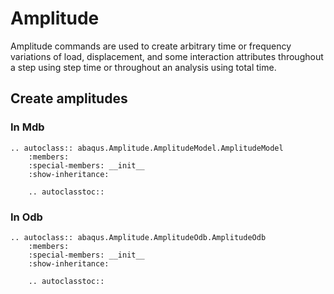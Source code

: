 # Amplitude

Amplitude commands are used to create arbitrary time or frequency variations of load, displacement, and some interaction attributes throughout a step using step time or throughout an analysis using total time.

## Create amplitudes

### In Mdb

```{eval-rst}
.. autoclass:: abaqus.Amplitude.AmplitudeModel.AmplitudeModel
    :members:
    :special-members: __init__
    :show-inheritance:

    .. autoclasstoc::

```

### In Odb

```{eval-rst}
.. autoclass:: abaqus.Amplitude.AmplitudeOdb.AmplitudeOdb
    :members:
    :special-members: __init__
    :show-inheritance:

    .. autoclasstoc::

```
